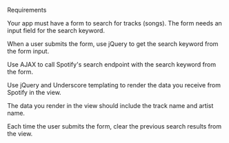 Requirements

Your app must have a form to search for tracks (songs). The form needs an input field for the search keyword.

When a user submits the form, use jQuery to get the search keyword from the form input.

Use AJAX to call Spotify's search endpoint with the search keyword from the form.

Use jQuery and Underscore templating to render the data you receive from Spotify in the view.

The data you render in the view should include the track name and artist name.

Each time the user submits the form, clear the previous search results from the view.